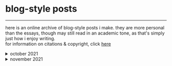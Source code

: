 # blog-style posts
* * *

here is an online archive of blog-style posts i make. they are more personal than the essays, though may still read in an academic tone, as that's simply just how i enjoy writing.  
for information on citations & copyright, click [here](copyright.html)

<details>
<summary> october 2021 </summary>
<br>
<ul> 
<li>31-10-21 <a href= "blog_posts/31-10-21.html"> on tattoos, the body, & being trans</a> </li>
</ul>
</details>

<details>
<summary> november 2021 </summary>
<br>
<ul>
<li>4-11-21 <a href= "blog_posts/4-11-21.html"> on university essays, mental health, & failing</a> </li>
<li>7-11-21 <a href= "blog_posts/7-11-21.html"> on stimming, bass guitar, & perseverance</a> </li>
<li>16-11-21 <a href= "blog_posts/16-11-21.html"> on marketisation, accommodation, & mould</a> </li>
<li>21-11-21 <a href= "blog_posts/21-11-21.html"> on drag, poetry, & candles</a> </li>
</ul>
</details>
